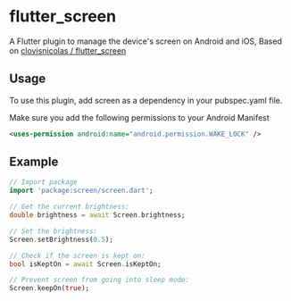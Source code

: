 # flutter_screen
A Flutter plugin to manage the device's screen on Android and iOS, Based on [clovisnicolas
/
flutter_screen](https://github.com/clovisnicolas/flutter_screen)

## Usage
To use this plugin, add screen as a dependency in your pubspec.yaml file.

Make sure you add the following permissions to your Android Manifest

```xml
<uses-permission android:name="android.permission.WAKE_LOCK" />
```

## Example
```dart
// Import package
import 'package:screen/screen.dart';

// Get the current brightness:
double brightness = await Screen.brightness;

// Set the brightness:
Screen.setBrightness(0.5);

// Check if the screen is kept on:
bool isKeptOn = await Screen.isKeptOn;

// Prevent screen from going into sleep mode:
Screen.keepOn(true);
```
